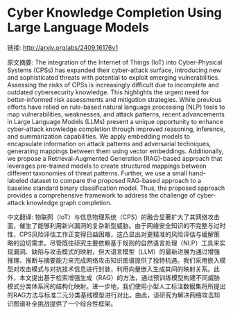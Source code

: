 # Cyber Knowledge Completion Using Large Language Models

链接: http://arxiv.org/abs/2409.16176v1

原文摘要:
The integration of the Internet of Things (IoT) into Cyber-Physical Systems
(CPSs) has expanded their cyber-attack surface, introducing new and
sophisticated threats with potential to exploit emerging vulnerabilities.
Assessing the risks of CPSs is increasingly difficult due to incomplete and
outdated cybersecurity knowledge. This highlights the urgent need for
better-informed risk assessments and mitigation strategies. While previous
efforts have relied on rule-based natural language processing (NLP) tools to
map vulnerabilities, weaknesses, and attack patterns, recent advancements in
Large Language Models (LLMs) present a unique opportunity to enhance
cyber-attack knowledge completion through improved reasoning, inference, and
summarization capabilities. We apply embedding models to encapsulate
information on attack patterns and adversarial techniques, generating mappings
between them using vector embeddings. Additionally, we propose a
Retrieval-Augmented Generation (RAG)-based approach that leverages pre-trained
models to create structured mappings between different taxonomies of threat
patterns. Further, we use a small hand-labeled dataset to compare the proposed
RAG-based approach to a baseline standard binary classification model. Thus,
the proposed approach provides a comprehensive framework to address the
challenge of cyber-attack knowledge graph completion.

中文翻译:
物联网（IoT）与信息物理系统（CPS）的融合显著扩大了其网络攻击面，催生了能够利用新兴漏洞的复杂新型威胁。由于网络安全知识的不完整与过时性，CPS风险评估工作正变得日益困难，这凸显出对更精准的风险评估与缓解策略的迫切需求。尽管既往研究主要依赖基于规则的自然语言处理（NLP）工具来实现漏洞、缺陷与攻击模式的映射，但大语言模型（LLM）的最新进展为通过增强推理、推断与摘要能力来完成网络攻击知识图谱提供了独特机遇。我们采用嵌入模型对攻击模式与对抗技术信息进行封装，利用向量嵌入生成其间的映射关系。此外，本文提出基于检索增强生成（RAG）的方法，通过预训练模型构建不同威胁模式分类体系间的结构化映射。进一步地，我们使用小型人工标注数据集将所提出的RAG方法与标准二元分类基线模型进行对比。由此，该研究为解决网络攻击知识图谱补全挑战提供了一个综合性框架。
